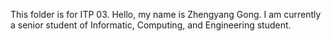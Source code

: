 This folder is for ITP 03.
Hello, my name is Zhengyang Gong. I am currently a senior student of Informatic, Computing, and Engineering student.